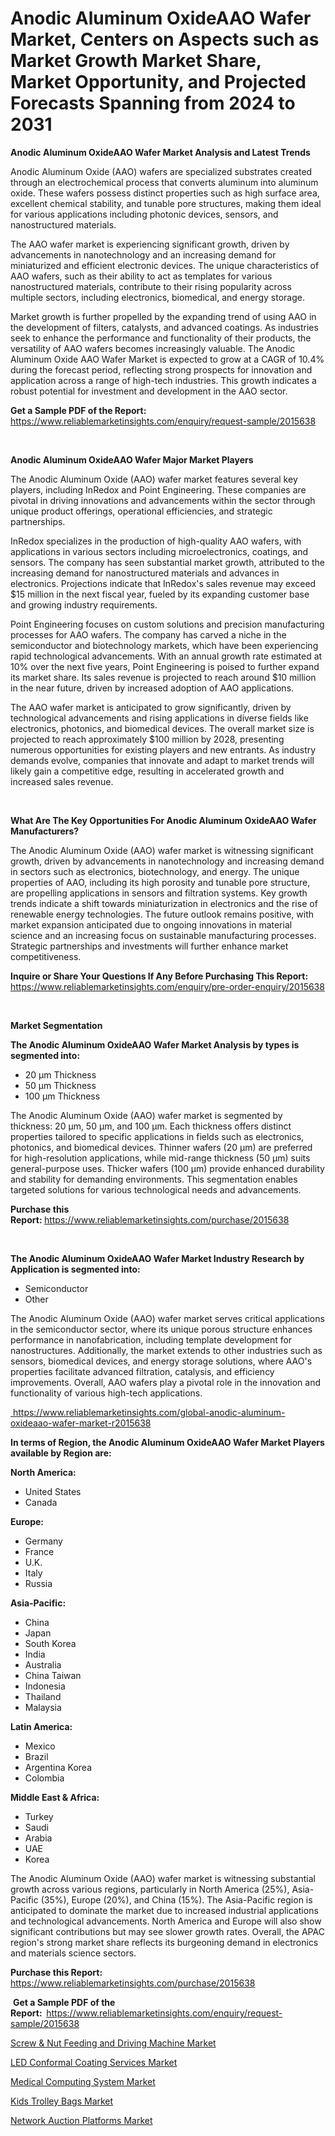 <p><h1>Anodic Aluminum OxideAAO Wafer Market, Centers on Aspects such as Market Growth Market Share, Market Opportunity, and Projected Forecasts Spanning from 2024 to 2031</h1></p><p><strong>Anodic Aluminum OxideAAO Wafer Market Analysis and Latest Trends</strong></p>
<p><p>Anodic Aluminum Oxide (AAO) wafers are specialized substrates created through an electrochemical process that converts aluminum into aluminum oxide. These wafers possess distinct properties such as high surface area, excellent chemical stability, and tunable pore structures, making them ideal for various applications including photonic devices, sensors, and nanostructured materials.</p><p>The AAO wafer market is experiencing significant growth, driven by advancements in nanotechnology and an increasing demand for miniaturized and efficient electronic devices. The unique characteristics of AAO wafers, such as their ability to act as templates for various nanostructured materials, contribute to their rising popularity across multiple sectors, including electronics, biomedical, and energy storage.</p><p>Market growth is further propelled by the expanding trend of using AAO in the development of filters, catalysts, and advanced coatings. As industries seek to enhance the performance and functionality of their products, the versatility of AAO wafers becomes increasingly valuable. The Anodic Aluminum Oxide AAO Wafer Market is expected to grow at a CAGR of 10.4% during the forecast period, reflecting strong prospects for innovation and application across a range of high-tech industries. This growth indicates a robust potential for investment and development in the AAO sector.</p></p>
<p><strong>Get a Sample PDF of the Report:&nbsp;</strong> <a href="https://www.reliablemarketinsights.com/enquiry/request-sample/2015638?utm_campaign=1197&utm_medium=2&utm_source=Github&utm_content=ia&utm_term=27102024&utm_id=anodic-aluminum-oxideaao-wafer">https://www.reliablemarketinsights.com/enquiry/request-sample/2015638</a></p>
<p>&nbsp;</p>
<p><strong>Anodic Aluminum OxideAAO Wafer Major Market Players</strong></p>
<p><p>The Anodic Aluminum Oxide (AAO) wafer market features several key players, including InRedox and Point Engineering. These companies are pivotal in driving innovations and advancements within the sector through unique product offerings, operational efficiencies, and strategic partnerships.</p><p>InRedox specializes in the production of high-quality AAO wafers, with applications in various sectors including microelectronics, coatings, and sensors. The company has seen substantial market growth, attributed to the increasing demand for nanostructured materials and advances in electronics. Projections indicate that InRedox's sales revenue may exceed $15 million in the next fiscal year, fueled by its expanding customer base and growing industry requirements.</p><p>Point Engineering focuses on custom solutions and precision manufacturing processes for AAO wafers. The company has carved a niche in the semiconductor and biotechnology markets, which have been experiencing rapid technological advancements. With an annual growth rate estimated at 10% over the next five years, Point Engineering is poised to further expand its market share. Its sales revenue is projected to reach around $10 million in the near future, driven by increased adoption of AAO applications.</p><p>The AAO wafer market is anticipated to grow significantly, driven by technological advancements and rising applications in diverse fields like electronics, photonics, and biomedical devices. The overall market size is projected to reach approximately $100 million by 2028, presenting numerous opportunities for existing players and new entrants. As industry demands evolve, companies that innovate and adapt to market trends will likely gain a competitive edge, resulting in accelerated growth and increased sales revenue.</p></p>
<p>&nbsp;</p>
<p><strong>What Are The Key Opportunities For Anodic Aluminum OxideAAO Wafer Manufacturers?</strong></p>
<p><p>The Anodic Aluminum Oxide (AAO) wafer market is witnessing significant growth, driven by advancements in nanotechnology and increasing demand in sectors such as electronics, biotechnology, and energy. The unique properties of AAO, including its high porosity and tunable pore structure, are propelling applications in sensors and filtration systems. Key growth trends indicate a shift towards miniaturization in electronics and the rise of renewable energy technologies. The future outlook remains positive, with market expansion anticipated due to ongoing innovations in material science and an increasing focus on sustainable manufacturing processes. Strategic partnerships and investments will further enhance market competitiveness.</p></p>
<p><strong>Inquire or Share Your Questions If Any Before Purchasing This Report:</strong> <a href="https://www.reliablemarketinsights.com/enquiry/pre-order-enquiry/2015638?utm_campaign=1197&utm_medium=2&utm_source=Github&utm_content=ia&utm_term=27102024&utm_id=anodic-aluminum-oxideaao-wafer">https://www.reliablemarketinsights.com/enquiry/pre-order-enquiry/2015638</a></p>
<p>&nbsp;</p>
<p><strong>Market Segmentation</strong></p>
<p><strong>The Anodic Aluminum OxideAAO Wafer Market Analysis by types is segmented into:</strong></p>
<p><ul><li>20 µm Thickness</li><li>50 µm Thickness</li><li>100 µm Thickness</li></ul></p>
<p><p>The Anodic Aluminum Oxide (AAO) wafer market is segmented by thickness: 20 µm, 50 µm, and 100 µm. Each thickness offers distinct properties tailored to specific applications in fields such as electronics, photonics, and biomedical devices. Thinner wafers (20 µm) are preferred for high-resolution applications, while mid-range thickness (50 µm) suits general-purpose uses. Thicker wafers (100 µm) provide enhanced durability and stability for demanding environments. This segmentation enables targeted solutions for various technological needs and advancements.</p></p>
<p><strong>Purchase this Report:&nbsp;</strong><a href="https://www.reliablemarketinsights.com/purchase/2015638?utm_campaign=1197&utm_medium=2&utm_source=Github&utm_content=ia&utm_term=27102024&utm_id=anodic-aluminum-oxideaao-wafer">https://www.reliablemarketinsights.com/purchase/2015638</a></p>
<p>&nbsp;</p>
<p><strong>The Anodic Aluminum OxideAAO Wafer Market Industry Research by Application is segmented into:</strong></p>
<p><ul><li>Semiconductor</li><li>Other</li></ul></p>
<p><p>The Anodic Aluminum Oxide (AAO) wafer market serves critical applications in the semiconductor sector, where its unique porous structure enhances performance in nanofabrication, including template development for nanostructures. Additionally, the market extends to other industries such as sensors, biomedical devices, and energy storage solutions, where AAO's properties facilitate advanced filtration, catalysis, and efficiency improvements. Overall, AAO wafers play a pivotal role in the innovation and functionality of various high-tech applications.</p></p>
<p><a href="https://www.reliablemarketinsights.com/global-anodic-aluminum-oxideaao-wafer-market-r2015638?utm_campaign=1197&utm_medium=2&utm_source=Github&utm_content=ia&utm_term=27102024&utm_id=anodic-aluminum-oxideaao-wafer">&nbsp;https://www.reliablemarketinsights.com/global-anodic-aluminum-oxideaao-wafer-market-r2015638</a></p>
<p><strong>In terms of Region, the Anodic Aluminum OxideAAO Wafer Market Players available by Region are:</strong></p>
<p>
    <p> <strong> North America: </strong>
        <ul>
            <li>United States</li>
            <li>Canada</li>
        </ul>
        </p> 
    <p> <strong> Europe: </strong>
        <ul>
            <li>Germany</li>
            <li>France</li>
            <li>U.K.</li>
            <li>Italy</li>
            <li>Russia</li>
        </ul>
        </p> 
    <p> <strong> Asia-Pacific: </strong>
        <ul>
            <li>China</li>
            <li>Japan</li>
            <li>South Korea</li>
            <li>India</li>
            <li>Australia</li>
            <li>China Taiwan</li>
            <li>Indonesia</li>
            <li>Thailand</li>
            <li>Malaysia</li>
        </ul>
        </p> 
    <p> <strong> Latin America: </strong>
        <ul>
            <li>Mexico</li>
            <li>Brazil</li>
            <li>Argentina Korea</li>
            <li>Colombia</li>
        </ul>
        </p> 
    <p> <strong> Middle East & Africa: </strong>
        <ul>
            <li>Turkey</li>
            <li>Saudi</li>
            <li>Arabia</li>
            <li>UAE</li>
            <li>Korea</li>
        </ul>
    </p>
    </p>
<p><p>The Anodic Aluminum Oxide (AAO) wafer market is witnessing substantial growth across various regions, particularly in North America (25%), Asia-Pacific (35%), Europe (20%), and China (15%). The Asia-Pacific region is anticipated to dominate the market due to increased industrial applications and technological advancements. North America and Europe will also show significant contributions but may see slower growth rates. Overall, the APAC region's strong market share reflects its burgeoning demand in electronics and materials science sectors.</p></p>
<p><strong>Purchase this Report: </strong><a href="https://www.reliablemarketinsights.com/purchase/2015638?utm_campaign=1197&utm_medium=2&utm_source=Github&utm_content=ia&utm_term=27102024&utm_id=anodic-aluminum-oxideaao-wafer">https://www.reliablemarketinsights.com/purchase/2015638</a></p>
<p>&nbsp;<strong>Get a Sample PDF of the Report:&nbsp;&nbsp;</strong><a href="https://www.reliablemarketinsights.com/enquiry/request-sample/2015638?utm_campaign=1197&utm_medium=2&utm_source=Github&utm_content=ia&utm_term=27102024&utm_id=anodic-aluminum-oxideaao-wafer">https://www.reliablemarketinsights.com/enquiry/request-sample/2015638</a></p>
<p><strong></strong></p>
<p><p><a href="https://issuu.com/reportprime-2/docs/screw-nut-feeding-and-driving-machi_de3793c1d2fb57?utm_campaign=1197&utm_medium=2&utm_source=Github&utm_content=ia&utm_term=27102024&utm_id=anodic-aluminum-oxideaao-wafer">Screw & Nut Feeding and Driving Machine Market</a></p><p><a href="https://www.linkedin.com/pulse/led-conformal-coating-services-market-trends-growth-outlook-ohxof?utm_campaign=1197&utm_medium=2&utm_source=Github&utm_content=ia&utm_term=27102024&utm_id=anodic-aluminum-oxideaao-wafer">LED Conformal Coating Services Market</a></p><p><a href="https://www.linkedin.com/pulse/medical-computing-system-market-outlook-complete-industry-analysis-uta4f?utm_campaign=1197&utm_medium=2&utm_source=Github&utm_content=ia&utm_term=27102024&utm_id=anodic-aluminum-oxideaao-wafer">Medical Computing System Market</a></p><p><a href="https://www.linkedin.com/pulse/sustainability-trends-kids-trolley-bags-industry-market-qmtzf?utm_campaign=1197&utm_medium=2&utm_source=Github&utm_content=ia&utm_term=27102024&utm_id=anodic-aluminum-oxideaao-wafer">Kids Trolley Bags Market</a></p><p><a href="https://www.linkedin.com/pulse/global-perspectives-network-auction-platforms-market-6bcmf?utm_campaign=1197&utm_medium=2&utm_source=Github&utm_content=ia&utm_term=27102024&utm_id=anodic-aluminum-oxideaao-wafer">Network Auction Platforms Market</a></p></p>